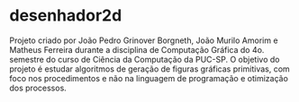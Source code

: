 # desenhador2d
Projeto criado por João Pedro Grinover Borgneth, João Murilo Amorim e Matheus Ferreira 
durante a disciplina de Computação Gráfica do 4o. semestre do curso de Ciência da Computação da PUC-SP.
O objetivo do projeto é estudar algoritmos de geração de figuras gráficas primitivas,
com foco nos procedimentos e não na linguagem de programação e otimização dos processos.
